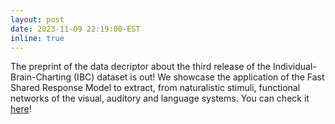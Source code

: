 ```yaml
---
layout: post
date: 2023-11-09 22:19:00-EST
inline: true
---
```


The preprint of the data decriptor about the third release of the Individual-Brain-Charting (IBC) dataset is out! We showcase the application of the Fast Shared Response Model to extract, from naturalistic stimuli, functional networks of the visual, auditory and language systems. You can check it <a href="https://hal.science/hal-04272993">here</a>!
